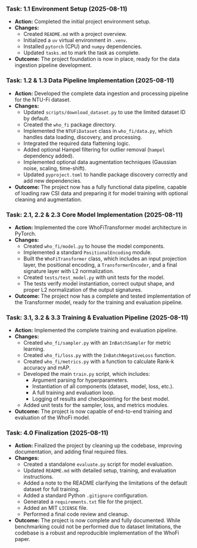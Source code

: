 ### Task: 1.1 Environment Setup (2025-08-11)

- **Action:** Completed the initial project environment setup.
- **Changes:**
  - Created `README.md` with a project overview.
  - Initialized a `uv` virtual environment in `.venv`.
  - Installed `pytorch` (CPU) and `numpy` dependencies.
  - Updated `tasks.md` to mark the task as complete.
- **Outcome:** The project foundation is now in place, ready for the data ingestion pipeline development.

### Task: 1.2 & 1.3 Data Pipeline Implementation (2025-08-11)
- **Action:** Developed the complete data ingestion and processing pipeline for the NTU-Fi dataset.
- **Changes:**
  - Updated `scripts/download_dataset.py` to use the limited dataset ID by default.
  - Created the `who_fi` package directory.
  - Implemented the `NTUFiDataset` class in `who_fi/data.py`, which handles data loading, discovery, and processing.
  - Integrated the required data flattening logic.
  - Added optional Hampel filtering for outlier removal (`hampel` dependency added).
  - Implemented optional data augmentation techniques (Gaussian noise, scaling, time-shift).
  - Updated `pyproject.toml` to handle package discovery correctly and add new dependencies.
- **Outcome:** The project now has a fully functional data pipeline, capable of loading raw CSI data and preparing it for model training with optional cleaning and augmentation.

### Task: 2.1, 2.2 & 2.3 Core Model Implementation (2025-08-11)
- **Action:** Implemented the core WhoFiTransformer model architecture in PyTorch.
- **Changes:**
  - Created `who_fi/model.py` to house the model components.
  - Implemented a standard `PositionalEncoding` module.
  - Built the `WhoFiTransformer` class, which includes an input projection layer, the positional encoding, a `TransformerEncoder`, and a final signature layer with L2 normalization.
  - Created `tests/test_model.py` with unit tests for the model.
  - The tests verify model instantiation, correct output shape, and proper L2 normalization of the output signatures.
- **Outcome:** The project now has a complete and tested implementation of the Transformer model, ready for the training and evaluation pipeline.

### Task: 3.1, 3.2 & 3.3 Training & Evaluation Pipeline (2025-08-11)
- **Action:** Implemented the complete training and evaluation pipeline.
- **Changes:**
  - Created `who_fi/sampler.py` with an `InBatchSampler` for metric learning.
  - Created `who_fi/loss.py` with the `InBatchNegativeLoss` function.
  - Created `who_fi/metrics.py` with a function to calculate Rank-k accuracy and mAP.
  - Developed the main `train.py` script, which includes:
    - Argument parsing for hyperparameters.
    - Instantiation of all components (dataset, model, loss, etc.).
    - A full training and evaluation loop.
    - Logging of results and checkpointing for the best model.
  - Added unit tests for the sampler, loss, and metrics modules.
- **Outcome:** The project is now capable of end-to-end training and evaluation of the WhoFi model.

### Task: 4.0 Finalization (2025-08-11)
- **Action:** Finalized the project by cleaning up the codebase, improving documentation, and adding final required files.
- **Changes:**
  - Created a standalone `evaluate.py` script for model evaluation.
  - Updated `README.md` with detailed setup, training, and evaluation instructions.
  - Added a note to the README clarifying the limitations of the default dataset for full training.
  - Added a standard Python `.gitignore` configuration.
  - Generated a `requirements.txt` file for the project.
  - Added an MIT `LICENSE` file.
  - Performed a final code review and cleanup.
- **Outcome:** The project is now complete and fully documented. While benchmarking could not be performed due to dataset limitations, the codebase is a robust and reproducible implementation of the WhoFi paper.
